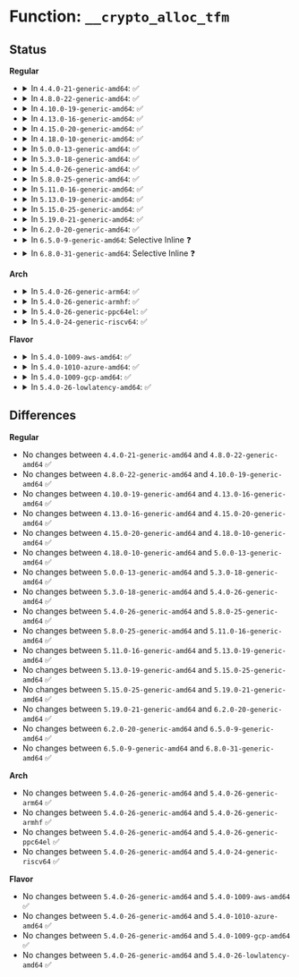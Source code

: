 # Function: <code>__crypto_alloc_tfm</code>

## Status
<b>Regular</b>
<ul>
<li>
<details>
<summary>In <code>4.4.0-21-generic-amd64</code>: ✅</summary>

```c
struct crypto_tfm * __crypto_alloc_tfm(struct crypto_alg * alg, u32 type, u32 mask)
```

```json
{
  "name": "__crypto_alloc_tfm",
  "collision_type": "Unique Global",
  "inline_type": "No",
  "funcs": [
    {
      "addr": 18446744071582632672,
      "name": "__crypto_alloc_tfm",
      "external": true,
      "loc": "crypto/api.c:366",
      "file": "crypto/api.c",
      "inline": "seen, unknown",
      "caller_inline": [],
      "caller_func": [
        "crypto/api.c:crypto_alloc_base",
        "crypto/algapi.c:crypto_spawn_tfm",
        "crypto/ablkcipher.c:crypto_alloc_ablkcipher"
      ]
    }
  ],
  "symbols": [
    {
      "addr": 18446744071582632672,
      "name": "__crypto_alloc_tfm",
      "section": ".text",
      "bind": "STB_GLOBAL",
      "size": 325
    }
  ]
}
```
</details>
</li>
<li>
<details>
<summary>In <code>4.8.0-22-generic-amd64</code>: ✅</summary>

```c
struct crypto_tfm * __crypto_alloc_tfm(struct crypto_alg * alg, u32 type, u32 mask)
```

```json
{
  "name": "__crypto_alloc_tfm",
  "collision_type": "Unique Global",
  "inline_type": "No",
  "funcs": [
    {
      "addr": 18446744071582882224,
      "name": "__crypto_alloc_tfm",
      "external": true,
      "loc": "crypto/api.c:366",
      "file": "crypto/api.c",
      "inline": "seen, unknown",
      "caller_inline": [],
      "caller_func": [
        "crypto/api.c:crypto_alloc_base",
        "crypto/algapi.c:crypto_spawn_tfm",
        "crypto/skcipher.c:crypto_skcipher_init_tfm",
        "crypto/skcipher.c:crypto_skcipher_init_tfm"
      ]
    }
  ],
  "symbols": [
    {
      "addr": 18446744071582882224,
      "name": "__crypto_alloc_tfm",
      "section": ".text",
      "bind": "STB_GLOBAL",
      "size": 319
    }
  ]
}
```
</details>
</li>
<li>
<details>
<summary>In <code>4.10.0-19-generic-amd64</code>: ✅</summary>

```c
struct crypto_tfm * __crypto_alloc_tfm(struct crypto_alg * alg, u32 type, u32 mask)
```

```json
{
  "name": "__crypto_alloc_tfm",
  "collision_type": "Unique Global",
  "inline_type": "No",
  "funcs": [
    {
      "addr": 18446744071582978784,
      "name": "__crypto_alloc_tfm",
      "external": true,
      "loc": "crypto/api.c:350",
      "file": "crypto/api.c",
      "inline": "seen, unknown",
      "caller_inline": [],
      "caller_func": [
        "crypto/api.c:crypto_alloc_base",
        "crypto/algapi.c:crypto_spawn_tfm",
        "crypto/skcipher.c:crypto_skcipher_init_tfm",
        "crypto/skcipher.c:crypto_skcipher_init_tfm"
      ]
    }
  ],
  "symbols": [
    {
      "addr": 18446744071582978784,
      "name": "__crypto_alloc_tfm",
      "section": ".text",
      "bind": "STB_GLOBAL",
      "size": 353
    }
  ]
}
```
</details>
</li>
<li>
<details>
<summary>In <code>4.13.0-16-generic-amd64</code>: ✅</summary>

```c
struct crypto_tfm * __crypto_alloc_tfm(struct crypto_alg * alg, u32 type, u32 mask)
```

```json
{
  "name": "__crypto_alloc_tfm",
  "collision_type": "Unique Global",
  "inline_type": "No",
  "funcs": [
    {
      "addr": 18446744071583028608,
      "name": "__crypto_alloc_tfm",
      "external": true,
      "loc": "crypto/api.c:350",
      "file": "crypto/api.c",
      "inline": "seen, unknown",
      "caller_inline": [],
      "caller_func": [
        "crypto/api.c:crypto_alloc_base",
        "crypto/algapi.c:crypto_spawn_tfm",
        "crypto/skcipher.c:crypto_skcipher_init_tfm",
        "crypto/skcipher.c:crypto_skcipher_init_tfm"
      ]
    }
  ],
  "symbols": [
    {
      "addr": 18446744071583028608,
      "name": "__crypto_alloc_tfm",
      "section": ".text",
      "bind": "STB_GLOBAL",
      "size": 333
    }
  ]
}
```
</details>
</li>
<li>
<details>
<summary>In <code>4.15.0-20-generic-amd64</code>: ✅</summary>

```c
struct crypto_tfm * __crypto_alloc_tfm(struct crypto_alg * alg, u32 type, u32 mask)
```

```json
{
  "name": "__crypto_alloc_tfm",
  "collision_type": "Unique Global",
  "inline_type": "No",
  "funcs": [
    {
      "addr": 18446744071583193856,
      "name": "__crypto_alloc_tfm",
      "external": true,
      "loc": "crypto/api.c:351",
      "file": "crypto/api.c",
      "inline": "seen, unknown",
      "caller_inline": [],
      "caller_func": [
        "crypto/api.c:crypto_alloc_base",
        "crypto/algapi.c:crypto_spawn_tfm",
        "crypto/skcipher.c:crypto_skcipher_init_tfm",
        "crypto/skcipher.c:crypto_skcipher_init_tfm"
      ]
    }
  ],
  "symbols": [
    {
      "addr": 18446744071583193856,
      "name": "__crypto_alloc_tfm",
      "section": ".text",
      "bind": "STB_GLOBAL",
      "size": 351
    }
  ]
}
```
</details>
</li>
<li>
<details>
<summary>In <code>4.18.0-10-generic-amd64</code>: ✅</summary>

```c
struct crypto_tfm * __crypto_alloc_tfm(struct crypto_alg * alg, u32 type, u32 mask)
```

```json
{
  "name": "__crypto_alloc_tfm",
  "collision_type": "Unique Global",
  "inline_type": "No",
  "funcs": [
    {
      "addr": 18446744071583399936,
      "name": "__crypto_alloc_tfm",
      "external": true,
      "loc": "crypto/api.c:360",
      "file": "crypto/api.c",
      "inline": "seen, unknown",
      "caller_inline": [],
      "caller_func": [
        "crypto/api.c:crypto_alloc_base",
        "crypto/algapi.c:crypto_spawn_tfm",
        "crypto/skcipher.c:crypto_skcipher_init_tfm",
        "crypto/skcipher.c:crypto_skcipher_init_tfm"
      ]
    }
  ],
  "symbols": [
    {
      "addr": 18446744071583399936,
      "name": "__crypto_alloc_tfm",
      "section": ".text",
      "bind": "STB_GLOBAL",
      "size": 408
    }
  ]
}
```
</details>
</li>
<li>
<details>
<summary>In <code>5.0.0-13-generic-amd64</code>: ✅</summary>

```c
struct crypto_tfm * __crypto_alloc_tfm(struct crypto_alg * alg, u32 type, u32 mask)
```

```json
{
  "name": "__crypto_alloc_tfm",
  "collision_type": "Unique Global",
  "inline_type": "No",
  "funcs": [
    {
      "addr": 18446744071583522496,
      "name": "__crypto_alloc_tfm",
      "external": true,
      "loc": "crypto/api.c:360",
      "file": "crypto/api.c",
      "inline": "seen, unknown",
      "caller_inline": [],
      "caller_func": [
        "crypto/api.c:crypto_alloc_base",
        "crypto/algapi.c:crypto_spawn_tfm",
        "crypto/skcipher.c:crypto_skcipher_init_tfm",
        "crypto/skcipher.c:crypto_skcipher_init_tfm"
      ]
    }
  ],
  "symbols": [
    {
      "addr": 18446744071583522496,
      "name": "__crypto_alloc_tfm",
      "section": ".text",
      "bind": "STB_GLOBAL",
      "size": 408
    }
  ]
}
```
</details>
</li>
<li>
<details>
<summary>In <code>5.3.0-18-generic-amd64</code>: ✅</summary>

```c
struct crypto_tfm * __crypto_alloc_tfm(struct crypto_alg * alg, u32 type, u32 mask)
```

```json
{
  "name": "__crypto_alloc_tfm",
  "collision_type": "Unique Global",
  "inline_type": "No",
  "funcs": [
    {
      "addr": 18446744071583708992,
      "name": "__crypto_alloc_tfm",
      "external": true,
      "loc": "crypto/api.c:355",
      "file": "crypto/api.c",
      "inline": "seen, unknown",
      "caller_inline": [],
      "caller_func": [
        "crypto/api.c:crypto_alloc_base",
        "crypto/algapi.c:crypto_spawn_tfm",
        "crypto/skcipher.c:crypto_skcipher_init_tfm",
        "crypto/skcipher.c:crypto_skcipher_init_tfm"
      ]
    }
  ],
  "symbols": [
    {
      "addr": 18446744071583708992,
      "name": "__crypto_alloc_tfm",
      "section": ".text",
      "bind": "STB_GLOBAL",
      "size": 408
    }
  ]
}
```
</details>
</li>
<li>
<details>
<summary>In <code>5.4.0-26-generic-amd64</code>: ✅</summary>

```c
struct crypto_tfm * __crypto_alloc_tfm(struct crypto_alg * alg, u32 type, u32 mask)
```

```json
{
  "name": "__crypto_alloc_tfm",
  "collision_type": "Unique Global",
  "inline_type": "No",
  "funcs": [
    {
      "addr": 18446744071583818592,
      "name": "__crypto_alloc_tfm",
      "external": true,
      "loc": "crypto/api.c:356",
      "file": "crypto/api.c",
      "inline": "seen, unknown",
      "caller_inline": [],
      "caller_func": [
        "crypto/api.c:crypto_alloc_base",
        "crypto/algapi.c:crypto_spawn_tfm",
        "crypto/skcipher.c:crypto_skcipher_init_tfm",
        "crypto/skcipher.c:crypto_skcipher_init_tfm"
      ]
    }
  ],
  "symbols": [
    {
      "addr": 18446744071583818592,
      "name": "__crypto_alloc_tfm",
      "section": ".text",
      "bind": "STB_GLOBAL",
      "size": 408
    }
  ]
}
```
</details>
</li>
<li>
<details>
<summary>In <code>5.8.0-25-generic-amd64</code>: ✅</summary>

```c
struct crypto_tfm * __crypto_alloc_tfm(struct crypto_alg * alg, u32 type, u32 mask)
```

```json
{
  "name": "__crypto_alloc_tfm",
  "collision_type": "Unique Global",
  "inline_type": "No",
  "funcs": [
    {
      "addr": 18446744071584214736,
      "name": "__crypto_alloc_tfm",
      "external": true,
      "loc": "crypto/api.c:344",
      "file": "crypto/api.c",
      "inline": "seen, unknown",
      "caller_inline": [],
      "caller_func": [
        "crypto/api.c:crypto_alloc_base",
        "crypto/algapi.c:crypto_spawn_tfm"
      ]
    }
  ],
  "symbols": [
    {
      "addr": 18446744071584214736,
      "name": "__crypto_alloc_tfm",
      "section": ".text",
      "bind": "STB_GLOBAL",
      "size": 301
    }
  ]
}
```
</details>
</li>
<li>
<details>
<summary>In <code>5.11.0-16-generic-amd64</code>: ✅</summary>

```c
struct crypto_tfm * __crypto_alloc_tfm(struct crypto_alg * alg, u32 type, u32 mask)
```

```json
{
  "name": "__crypto_alloc_tfm",
  "collision_type": "Unique Global",
  "inline_type": "No",
  "funcs": [
    {
      "addr": 18446744071584333088,
      "name": "__crypto_alloc_tfm",
      "external": true,
      "loc": "crypto/api.c:344",
      "file": "crypto/api.c",
      "inline": "seen, unknown",
      "caller_inline": [],
      "caller_func": [
        "crypto/api.c:crypto_alloc_base",
        "crypto/algapi.c:crypto_spawn_tfm"
      ]
    }
  ],
  "symbols": [
    {
      "addr": 18446744071584333088,
      "name": "__crypto_alloc_tfm",
      "section": ".text",
      "bind": "STB_GLOBAL",
      "size": 305
    }
  ]
}
```
</details>
</li>
<li>
<details>
<summary>In <code>5.13.0-19-generic-amd64</code>: ✅</summary>

```c
struct crypto_tfm * __crypto_alloc_tfm(struct crypto_alg * alg, u32 type, u32 mask)
```

```json
{
  "name": "__crypto_alloc_tfm",
  "collision_type": "Unique Global",
  "inline_type": "No",
  "funcs": [
    {
      "addr": 18446744071584367632,
      "name": "__crypto_alloc_tfm",
      "external": true,
      "loc": "crypto/api.c:344",
      "file": "crypto/api.c",
      "inline": "seen, unknown",
      "caller_inline": [],
      "caller_func": [
        "crypto/api.c:crypto_alloc_base",
        "crypto/algapi.c:crypto_spawn_tfm"
      ]
    }
  ],
  "symbols": [
    {
      "addr": 18446744071584367632,
      "name": "__crypto_alloc_tfm",
      "section": ".text",
      "bind": "STB_GLOBAL",
      "size": 305
    }
  ]
}
```
</details>
</li>
<li>
<details>
<summary>In <code>5.15.0-25-generic-amd64</code>: ✅</summary>

```c
struct crypto_tfm * __crypto_alloc_tfm(struct crypto_alg * alg, u32 type, u32 mask)
```

```json
{
  "name": "__crypto_alloc_tfm",
  "collision_type": "Unique Global",
  "inline_type": "No",
  "funcs": [
    {
      "addr": 18446744071584762800,
      "name": "__crypto_alloc_tfm",
      "external": true,
      "loc": "crypto/api.c:344",
      "file": "crypto/api.c",
      "inline": "seen, unknown",
      "caller_inline": [],
      "caller_func": [
        "crypto/api.c:crypto_alloc_base",
        "crypto/algapi.c:crypto_spawn_tfm"
      ]
    }
  ],
  "symbols": [
    {
      "addr": 18446744071584762800,
      "name": "__crypto_alloc_tfm",
      "section": ".text",
      "bind": "STB_GLOBAL",
      "size": 305
    }
  ]
}
```
</details>
</li>
<li>
<details>
<summary>In <code>5.19.0-21-generic-amd64</code>: ✅</summary>

```c
struct crypto_tfm * __crypto_alloc_tfm(struct crypto_alg * alg, u32 type, u32 mask)
```

```json
{
  "name": "__crypto_alloc_tfm",
  "collision_type": "Unique Global",
  "inline_type": "No",
  "funcs": [
    {
      "addr": 18446744071585444832,
      "name": "__crypto_alloc_tfm",
      "external": true,
      "loc": "crypto/api.c:399",
      "file": "crypto/api.c",
      "inline": "seen, unknown",
      "caller_inline": [],
      "caller_func": [
        "crypto/api.c:crypto_alloc_base",
        "crypto/algapi.c:crypto_spawn_tfm"
      ]
    }
  ],
  "symbols": [
    {
      "addr": 18446744071585444832,
      "name": "__crypto_alloc_tfm",
      "section": ".text",
      "bind": "STB_GLOBAL",
      "size": 312
    }
  ]
}
```
</details>
</li>
<li>
<details>
<summary>In <code>6.2.0-20-generic-amd64</code>: ✅</summary>

```c
struct crypto_tfm * __crypto_alloc_tfm(struct crypto_alg * alg, u32 type, u32 mask)
```

```json
{
  "name": "__crypto_alloc_tfm",
  "collision_type": "Unique Global",
  "inline_type": "No",
  "funcs": [
    {
      "addr": 18446744071586203152,
      "name": "__crypto_alloc_tfm",
      "external": true,
      "loc": "crypto/api.c:398",
      "file": "crypto/api.c",
      "inline": "seen, unknown",
      "caller_inline": [],
      "caller_func": [
        "crypto/api.c:crypto_alloc_base",
        "crypto/algapi.c:crypto_spawn_tfm"
      ]
    }
  ],
  "symbols": [
    {
      "addr": 18446744071586203152,
      "name": "__crypto_alloc_tfm",
      "section": ".text",
      "bind": "STB_GLOBAL",
      "size": 312
    }
  ]
}
```
</details>
</li>
<li>
<details>
<summary>In <code>6.5.0-9-generic-amd64</code>: Selective Inline ❓</summary>

```c
struct crypto_tfm * __crypto_alloc_tfm(struct crypto_alg * alg, u32 type, u32 mask)
```

```json
{
  "name": "__crypto_alloc_tfm",
  "collision_type": "Unique Global",
  "inline_type": "Selective",
  "funcs": [
    {
      "addr": 18446744071586442870,
      "name": "__crypto_alloc_tfm",
      "external": true,
      "loc": "crypto/api.c:421",
      "file": "crypto/api.c",
      "inline": "not declared, inlined",
      "caller_inline": [
        "crypto/api.c:crypto_alloc_base"
      ],
      "caller_func": [
        "crypto/algapi.c:crypto_spawn_tfm"
      ]
    }
  ],
  "symbols": [
    {
      "addr": 18446744071586441792,
      "name": "__crypto_alloc_tfm",
      "section": ".text",
      "bind": "STB_GLOBAL",
      "size": 33
    }
  ]
}
```
</details>
</li>
<li>
<details>
<summary>In <code>6.8.0-31-generic-amd64</code>: Selective Inline ❓</summary>

```c
struct crypto_tfm * __crypto_alloc_tfm(struct crypto_alg * alg, u32 type, u32 mask)
```

```json
{
  "name": "__crypto_alloc_tfm",
  "collision_type": "Unique Global",
  "inline_type": "Selective",
  "funcs": [
    {
      "addr": 18446744071586708566,
      "name": "__crypto_alloc_tfm",
      "external": true,
      "loc": "crypto/api.c:421",
      "file": "crypto/api.c",
      "inline": "not declared, inlined",
      "caller_inline": [
        "crypto/api.c:crypto_alloc_base"
      ],
      "caller_func": [
        "crypto/algapi.c:crypto_spawn_tfm"
      ]
    }
  ],
  "symbols": [
    {
      "addr": 18446744071586707648,
      "name": "__crypto_alloc_tfm",
      "section": ".text",
      "bind": "STB_GLOBAL",
      "size": 33
    }
  ]
}
```
</details>
</li>
</ul>
<b>Arch</b>
<ul>
<li>
<details>
<summary>In <code>5.4.0-26-generic-arm64</code>: ✅</summary>

```c
struct crypto_tfm * __crypto_alloc_tfm(struct crypto_alg * alg, u32 type, u32 mask)
```

```json
{
  "name": "__crypto_alloc_tfm",
  "collision_type": "Unique Global",
  "inline_type": "No",
  "funcs": [
    {
      "addr": 18446603336495625160,
      "name": "__crypto_alloc_tfm",
      "external": true,
      "loc": "crypto/api.c:356",
      "file": "crypto/api.c",
      "inline": "seen, unknown",
      "caller_inline": [],
      "caller_func": [
        "crypto/api.c:crypto_alloc_base",
        "crypto/algapi.c:crypto_spawn_tfm",
        "crypto/skcipher.c:crypto_skcipher_init_tfm",
        "crypto/skcipher.c:crypto_skcipher_init_tfm"
      ]
    }
  ],
  "symbols": [
    {
      "addr": 18446603336495625160,
      "name": "__crypto_alloc_tfm",
      "section": ".text",
      "bind": "STB_GLOBAL",
      "size": 436
    }
  ]
}
```
</details>
</li>
<li>
<details>
<summary>In <code>5.4.0-26-generic-armhf</code>: ✅</summary>

```c
struct crypto_tfm * __crypto_alloc_tfm(struct crypto_alg * alg, u32 type, u32 mask)
```

```json
{
  "name": "__crypto_alloc_tfm",
  "collision_type": "Unique Global",
  "inline_type": "No",
  "funcs": [
    {
      "addr": 3228985032,
      "name": "__crypto_alloc_tfm",
      "external": true,
      "loc": "crypto/api.c:356",
      "file": "crypto/api.c",
      "inline": "seen, unknown",
      "caller_inline": [],
      "caller_func": [
        "crypto/api.c:crypto_alloc_base",
        "crypto/algapi.c:crypto_spawn_tfm",
        "crypto/skcipher.c:crypto_skcipher_init_tfm",
        "crypto/skcipher.c:crypto_skcipher_init_tfm"
      ]
    }
  ],
  "symbols": [
    {
      "addr": 3228985032,
      "name": "__crypto_alloc_tfm",
      "section": ".text",
      "bind": "STB_GLOBAL",
      "size": 388
    }
  ]
}
```
</details>
</li>
<li>
<details>
<summary>In <code>5.4.0-26-generic-ppc64el</code>: ✅</summary>

```c
struct crypto_tfm * __crypto_alloc_tfm(struct crypto_alg * alg, u32 type, u32 mask)
```

```json
{
  "name": "__crypto_alloc_tfm",
  "collision_type": "Unique Global",
  "inline_type": "No",
  "funcs": [
    {
      "addr": 13835058055289751536,
      "name": "__crypto_alloc_tfm",
      "external": true,
      "loc": "crypto/api.c:356",
      "file": "crypto/api.c",
      "inline": "seen, unknown",
      "caller_inline": [],
      "caller_func": [
        "crypto/api.c:crypto_alloc_base",
        "crypto/algapi.c:crypto_spawn_tfm",
        "crypto/skcipher.c:crypto_skcipher_init_tfm",
        "crypto/skcipher.c:crypto_skcipher_init_tfm"
      ]
    }
  ],
  "symbols": [
    {
      "addr": 13835058055289751536,
      "name": "__crypto_alloc_tfm",
      "section": ".text",
      "bind": "STB_GLOBAL",
      "size": 632
    }
  ]
}
```
</details>
</li>
<li>
<details>
<summary>In <code>5.4.0-24-generic-riscv64</code>: ✅</summary>

```c
struct crypto_tfm * __crypto_alloc_tfm(struct crypto_alg * alg, u32 type, u32 mask)
```

```json
{
  "name": "__crypto_alloc_tfm",
  "collision_type": "Unique Global",
  "inline_type": "No",
  "funcs": [
    {
      "addr": 18446743936274784550,
      "name": "__crypto_alloc_tfm",
      "external": true,
      "loc": "crypto/api.c:356",
      "file": "crypto/api.c",
      "inline": "seen, unknown",
      "caller_inline": [],
      "caller_func": [
        "crypto/api.c:crypto_alloc_base",
        "crypto/algapi.c:crypto_spawn_tfm",
        "crypto/skcipher.c:crypto_skcipher_init_tfm",
        "crypto/skcipher.c:crypto_skcipher_init_tfm"
      ]
    }
  ],
  "symbols": [
    {
      "addr": 18446743936274784550,
      "name": "__crypto_alloc_tfm",
      "section": ".text",
      "bind": "STB_GLOBAL",
      "size": 302
    }
  ]
}
```
</details>
</li>
</ul>
<b>Flavor</b>
<ul>
<li>
<details>
<summary>In <code>5.4.0-1009-aws-amd64</code>: ✅</summary>

```c
struct crypto_tfm * __crypto_alloc_tfm(struct crypto_alg * alg, u32 type, u32 mask)
```

```json
{
  "name": "__crypto_alloc_tfm",
  "collision_type": "Unique Global",
  "inline_type": "No",
  "funcs": [
    {
      "addr": 18446744071583787328,
      "name": "__crypto_alloc_tfm",
      "external": true,
      "loc": "crypto/api.c:356",
      "file": "crypto/api.c",
      "inline": "seen, unknown",
      "caller_inline": [],
      "caller_func": [
        "crypto/api.c:crypto_alloc_base",
        "crypto/algapi.c:crypto_spawn_tfm",
        "crypto/skcipher.c:crypto_skcipher_init_tfm",
        "crypto/skcipher.c:crypto_skcipher_init_tfm"
      ]
    }
  ],
  "symbols": [
    {
      "addr": 18446744071583787328,
      "name": "__crypto_alloc_tfm",
      "section": ".text",
      "bind": "STB_GLOBAL",
      "size": 408
    }
  ]
}
```
</details>
</li>
<li>
<details>
<summary>In <code>5.4.0-1010-azure-amd64</code>: ✅</summary>

```c
struct crypto_tfm * __crypto_alloc_tfm(struct crypto_alg * alg, u32 type, u32 mask)
```

```json
{
  "name": "__crypto_alloc_tfm",
  "collision_type": "Unique Global",
  "inline_type": "No",
  "funcs": [
    {
      "addr": 18446744071583724384,
      "name": "__crypto_alloc_tfm",
      "external": true,
      "loc": "crypto/api.c:356",
      "file": "crypto/api.c",
      "inline": "seen, unknown",
      "caller_inline": [],
      "caller_func": [
        "crypto/api.c:crypto_alloc_base",
        "crypto/algapi.c:crypto_spawn_tfm",
        "crypto/skcipher.c:crypto_skcipher_init_tfm",
        "crypto/skcipher.c:crypto_skcipher_init_tfm"
      ]
    }
  ],
  "symbols": [
    {
      "addr": 18446744071583724384,
      "name": "__crypto_alloc_tfm",
      "section": ".text",
      "bind": "STB_GLOBAL",
      "size": 408
    }
  ]
}
```
</details>
</li>
<li>
<details>
<summary>In <code>5.4.0-1009-gcp-amd64</code>: ✅</summary>

```c
struct crypto_tfm * __crypto_alloc_tfm(struct crypto_alg * alg, u32 type, u32 mask)
```

```json
{
  "name": "__crypto_alloc_tfm",
  "collision_type": "Unique Global",
  "inline_type": "No",
  "funcs": [
    {
      "addr": 18446744071583771088,
      "name": "__crypto_alloc_tfm",
      "external": true,
      "loc": "crypto/api.c:356",
      "file": "crypto/api.c",
      "inline": "seen, unknown",
      "caller_inline": [],
      "caller_func": [
        "crypto/api.c:crypto_alloc_base",
        "crypto/algapi.c:crypto_spawn_tfm",
        "crypto/skcipher.c:crypto_skcipher_init_tfm",
        "crypto/skcipher.c:crypto_skcipher_init_tfm"
      ]
    }
  ],
  "symbols": [
    {
      "addr": 18446744071583771088,
      "name": "__crypto_alloc_tfm",
      "section": ".text",
      "bind": "STB_GLOBAL",
      "size": 408
    }
  ]
}
```
</details>
</li>
<li>
<details>
<summary>In <code>5.4.0-26-lowlatency-amd64</code>: ✅</summary>

```c
struct crypto_tfm * __crypto_alloc_tfm(struct crypto_alg * alg, u32 type, u32 mask)
```

```json
{
  "name": "__crypto_alloc_tfm",
  "collision_type": "Unique Global",
  "inline_type": "No",
  "funcs": [
    {
      "addr": 18446744071583872080,
      "name": "__crypto_alloc_tfm",
      "external": true,
      "loc": "crypto/api.c:356",
      "file": "crypto/api.c",
      "inline": "seen, unknown",
      "caller_inline": [],
      "caller_func": [
        "crypto/api.c:crypto_alloc_base",
        "crypto/algapi.c:crypto_spawn_tfm",
        "crypto/skcipher.c:crypto_skcipher_init_tfm",
        "crypto/skcipher.c:crypto_skcipher_init_tfm"
      ]
    }
  ],
  "symbols": [
    {
      "addr": 18446744071583872080,
      "name": "__crypto_alloc_tfm",
      "section": ".text",
      "bind": "STB_GLOBAL",
      "size": 408
    }
  ]
}
```
</details>
</li>
</ul>

## Differences
<b>Regular</b>
<ul>
<li>
No changes between <code>4.4.0-21-generic-amd64</code> and <code>4.8.0-22-generic-amd64</code> ✅
</li>
<li>
No changes between <code>4.8.0-22-generic-amd64</code> and <code>4.10.0-19-generic-amd64</code> ✅
</li>
<li>
No changes between <code>4.10.0-19-generic-amd64</code> and <code>4.13.0-16-generic-amd64</code> ✅
</li>
<li>
No changes between <code>4.13.0-16-generic-amd64</code> and <code>4.15.0-20-generic-amd64</code> ✅
</li>
<li>
No changes between <code>4.15.0-20-generic-amd64</code> and <code>4.18.0-10-generic-amd64</code> ✅
</li>
<li>
No changes between <code>4.18.0-10-generic-amd64</code> and <code>5.0.0-13-generic-amd64</code> ✅
</li>
<li>
No changes between <code>5.0.0-13-generic-amd64</code> and <code>5.3.0-18-generic-amd64</code> ✅
</li>
<li>
No changes between <code>5.3.0-18-generic-amd64</code> and <code>5.4.0-26-generic-amd64</code> ✅
</li>
<li>
No changes between <code>5.4.0-26-generic-amd64</code> and <code>5.8.0-25-generic-amd64</code> ✅
</li>
<li>
No changes between <code>5.8.0-25-generic-amd64</code> and <code>5.11.0-16-generic-amd64</code> ✅
</li>
<li>
No changes between <code>5.11.0-16-generic-amd64</code> and <code>5.13.0-19-generic-amd64</code> ✅
</li>
<li>
No changes between <code>5.13.0-19-generic-amd64</code> and <code>5.15.0-25-generic-amd64</code> ✅
</li>
<li>
No changes between <code>5.15.0-25-generic-amd64</code> and <code>5.19.0-21-generic-amd64</code> ✅
</li>
<li>
No changes between <code>5.19.0-21-generic-amd64</code> and <code>6.2.0-20-generic-amd64</code> ✅
</li>
<li>
No changes between <code>6.2.0-20-generic-amd64</code> and <code>6.5.0-9-generic-amd64</code> ✅
</li>
<li>
No changes between <code>6.5.0-9-generic-amd64</code> and <code>6.8.0-31-generic-amd64</code> ✅
</li>
</ul>
<b>Arch</b>
<ul>
<li>
No changes between <code>5.4.0-26-generic-amd64</code> and <code>5.4.0-26-generic-arm64</code> ✅
</li>
<li>
No changes between <code>5.4.0-26-generic-amd64</code> and <code>5.4.0-26-generic-armhf</code> ✅
</li>
<li>
No changes between <code>5.4.0-26-generic-amd64</code> and <code>5.4.0-26-generic-ppc64el</code> ✅
</li>
<li>
No changes between <code>5.4.0-26-generic-amd64</code> and <code>5.4.0-24-generic-riscv64</code> ✅
</li>
</ul>
<b>Flavor</b>
<ul>
<li>
No changes between <code>5.4.0-26-generic-amd64</code> and <code>5.4.0-1009-aws-amd64</code> ✅
</li>
<li>
No changes between <code>5.4.0-26-generic-amd64</code> and <code>5.4.0-1010-azure-amd64</code> ✅
</li>
<li>
No changes between <code>5.4.0-26-generic-amd64</code> and <code>5.4.0-1009-gcp-amd64</code> ✅
</li>
<li>
No changes between <code>5.4.0-26-generic-amd64</code> and <code>5.4.0-26-lowlatency-amd64</code> ✅
</li>
</ul>
